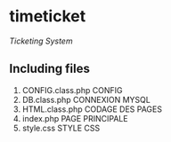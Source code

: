 <h1>timeticket</h1>
<p><i>Ticketing System</i></p>
<h2>Including files</h2>
<ol>
<li>CONFIG.class.php  CONFIG
<li>DB.class.php      CONNEXION MYSQL
<li>HTML.class.php    CODAGE DES PAGES
<li>index.php         PAGE PRINCIPALE
<li>style.css         STYLE CSS
  </ol>
